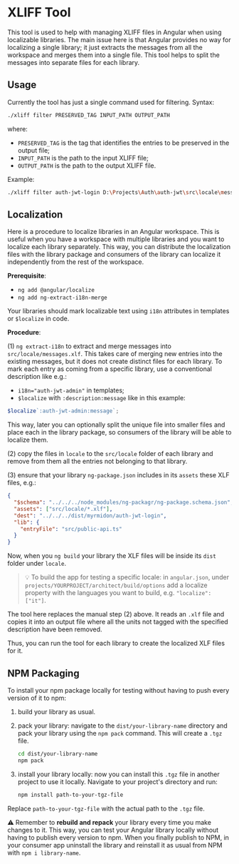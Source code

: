 ﻿# XLIFF Tool

This tool is used to help with managing XLIFF files in Angular when using localizable libraries. The main issue here is that Angular provides no way for localizing a single library; it just extracts the messages from all the workspace and merges them into a single file. This tool helps to split the messages into separate files for each library.

## Usage

Currently the tool has just a single command used for filtering. Syntax:

```bash
./xliff filter PRESERVED_TAG INPUT_PATH OUTPUT_PATH
```

where:

- `PRESERVED_TAG` is the tag that identifies the entries to be preserved in the output file;
- `INPUT_PATH` is the path to the input XLIFF file;
- `OUTPUT_PATH` is the path to the output XLIFF file.

Example:

```bash
./xliff filter auth-jwt-login D:\Projects\Auth\auth-jwt\src\locale\messages.it.xlf c:\users\dfusi\desktop\messages.it.xlf
```

## Localization

Here is a procedure to localize libraries in an Angular workspace. This is useful when you have a workspace with multiple libraries and you want to localize each library separately. This way, you can distribute the localization files with the library package and consumers of the library can localize it independently from the rest of the workspace.

**Prerequisite**: 

- `ng add @angular/localize`
- `ng add ng-extract-i18n-merge`

Your libraries should mark localizable text using `i18n` attributes in templates or `$localize` in code.

**Procedure**:

(1) `ng extract-i18n` to extract and merge messages into `src/locale/messages.xlf`. This takes care of merging new entries into the existing messages, but it does not create distinct files for each library. To mark each entry as coming from a specific library, use a conventional description like e.g.:

- `i18n="auth-jwt-admin"` in templates;
- `$localize` with `:description:message` like in this example:

```ts
$localize`:auth-jwt-admin:message`;
```

This way, later you can optionally split the unique file into smaller files and place each in the library package, so consumers of the library will be able to localize them.

(2) copy the files in `locale` to the `src/locale` folder of each library and remove from them all the entries not belonging to that library.

(3) ensure that your library `ng-package.json` includes in its `assets` these XLF files, e.g.:

```json
{
  "$schema": "../../../node_modules/ng-packagr/ng-package.schema.json",
  "assets": ["src/locale/*.xlf"],
  "dest": "../../../dist/myrmidon/auth-jwt-login",
  "lib": {
    "entryFile": "src/public-api.ts"
  }
}
```

Now, when you `ng build` your library the XLF files will be inside its `dist` folder under `locale`.

>💡 To build the app for testing a specific locale: in `angular.json`, under `projects/YOURPROJECT/architect/build/options` add a localize property with the languages you want to build, e.g. `"localize": ["it"]`.

The tool here replaces the manual step (2) above. It reads an `.xlf` file and copies it into an output file where all the units not tagged with the specified description have been removed.

Thus, you can run the tool for each library to create the localized XLF files for it.

## NPM Packaging

To install your npm package locally for testing without having to push every version of it to npm:

1. build your library as usual.
2. pack your library: navigate to the `dist/your-library-name` directory and pack your library using the `npm pack` command. This will create a `.tgz` file.

    ```bash
    cd dist/your-library-name
    npm pack
    ```

3. install your library locally: now you can install this `.tgz` file in another project to use it locally. Navigate to your project's directory and run:

    ```bash
    npm install path-to-your-tgz-file
    ```

Replace `path-to-your-tgz-file` with the actual path to the `.tgz` file.

⚠️ Remember to **rebuild and repack** your library every time you make changes to it. This way, you can test your Angular library locally without having to publish every version to npm. When you finally publish to NPM, in your consumer app uninstall the library and reinstall it as usual from NPM with `npm i library-name`.
